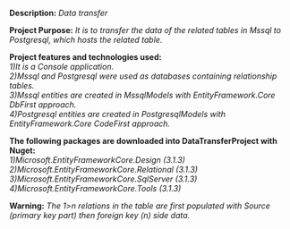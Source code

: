 **Description:**
*Data transfer*

**Project Purpose:**
*It is to transfer the data of the related tables in Mssql to Postgresql, which hosts the related table.*

**Project features and technologies used:<br />**
*1)It is a Console application.<br />
2)Mssql and Postgresql were used as databases containing relationship tables.<br />
3)Mssql entities are created in MssqlModels with EntityFramework.Core DbFirst approach.<br />
4)Postgresql entities are created in PostgresqlModels with EntityFramework.Core CodeFirst approach.<br />*

**The following packages are downloaded into DataTransferProject with Nuget:<br />**
*1)Microsoft.EntityFrameworkCore.Design (3.1.3)<br />
2)Microsoft.EntityFrameworkCore.Relational (3.1.3)<br />
3)Microsoft.EntityFrameworkCore.SqlServer (3.1.3)<br />
4)Microsoft.EntityFrameworkCore.Tools (3.1.3)<br />*


**Warning:** 
*The 1>n relations in the table are first populated with Source (primary key part) then foreign key (n) side data.*
